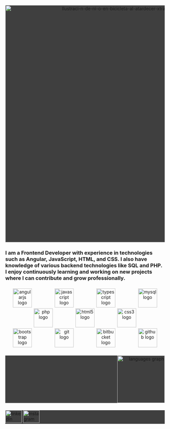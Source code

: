 <div align="center" style="background-color: rgb(63, 63, 63);">
<img width="750px" src="https://i.ibb.co/Hhb4zwg/Ilustraci-n-de-ni-o-en-bicicleta-al-atardecer-xtrafondos-com.jpg" alt="Ilustraci-n-de-ni-o-en-bicicleta-al-atardecer-xtrafondos-com" border="0">
</div>

###

<h3 align="left" style="background-color: rgb(63, 63, 63) color: white">
  I am a Frontend Developer with experience in technologies such as Angular, JavaScript, HTML, and CSS. I also have knowledge of various backend technologies like SQL and PHP. I enjoy continuously learning and working on new projects where I can contribute and grow professionally.
</h3>

###

  <div align="center">
    <img src="https://cdn.jsdelivr.net/gh/devicons/devicon/icons/angularjs/angularjs-original.svg" height="60" alt="angularjs logo"  />
    <img width="64" />
    <img src="https://cdn.jsdelivr.net/gh/devicons/devicon/icons/javascript/javascript-original.svg" height="60" alt="javascript logo"  />
    <img width="64" />
    <img src="https://cdn.jsdelivr.net/gh/devicons/devicon/icons/typescript/typescript-original.svg" height="60" alt="typescript logo"  />
    <img width="64" />
    <img src="https://cdn.jsdelivr.net/gh/devicons/devicon/icons/mysql/mysql-original.svg" height="60" alt="mysql logo"  />
    <img width="64" />
    <img src="https://cdn.jsdelivr.net/gh/devicons/devicon/icons/php/php-original.svg" height="60" alt="php logo"  />
    <img width="64" />
    <img src="https://cdn.jsdelivr.net/gh/devicons/devicon/icons/html5/html5-original.svg" height="60" alt="html5 logo"  />
    <img width="64" />
    <img src="https://cdn.jsdelivr.net/gh/devicons/devicon/icons/css3/css3-original.svg" height="60" alt="css3 logo"  />
    <img width="64" />
    <img src="https://cdn.jsdelivr.net/gh/devicons/devicon/icons/bootstrap/bootstrap-original.svg" height="60" alt="bootstrap logo"  />
    <img width="64" />
    <img src="https://cdn.jsdelivr.net/gh/devicons/devicon/icons/git/git-original.svg" height="60" alt="git logo"  />
    <img width="64" />
    <img src="https://cdn.jsdelivr.net/gh/devicons/devicon/icons/bitbucket/bitbucket-original.svg" height="60" alt="bitbucket logo"  />
    <img width="64" />
    <img src="https://cdn.jsdelivr.net/gh/devicons/devicon/icons/github/github-original.svg" height="60" alt="github logo"  />
  </div>
  
###

<div align="right" style="background-color: rgb(63, 63, 63);">
  <img src="https://github-readme-stats.vercel.app/api/top-langs?username=ivaneichenberger&locale=en&hide_title=true&layout=compact&card_width=320&langs_count=6&theme=monokai&hide_border=true&order=2" height="150" alt="languages graph" />
</div>

###

<div align="left" style="background-color: rgb(63, 63, 63);">
  <a href="https://www.linkedin.com/in/ivan-eichenberger-2104b0293/" target="_blank">
    <img src="https://raw.githubusercontent.com/maurodesouza/profile-readme-generator/master/src/assets/icons/social/linkedin/default.svg" width="52" height="40" alt="linkedin logo" />
  </a>
  <a href="https://www.instagram.com/ivan.eich/" target="_blank">
    <img src="https://raw.githubusercontent.com/maurodesouza/profile-readme-generator/master/src/assets/icons/social/instagram/default.svg" width="52" height="40" alt="instagram logo" />
  </a>
</div>

###
